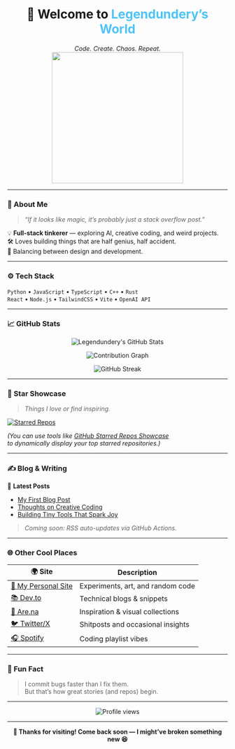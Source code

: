 <!-- 🌟 Legendundery: Personal GitHub Home -->

<h1 align="center">👋 Welcome to <span style="color:#4FC3F7">Legendundery’s World</span></h1>

<p align="center">
  <em>Code. Create. Chaos. Repeat.</em>  
  <br>
  <img src="https://media.giphy.com/media/Ll22OhMLAlVDb8UQWe/giphy.gif" width="300"/>
</p>

---

### 🧠 About Me
> _“If it looks like magic, it’s probably just a stack overflow post.”_

💡 **Full-stack tinkerer** — exploring AI, creative coding, and weird projects.  
🛠️ Loves building things that are half genius, half accident.  
🎨 Balancing between design and development.  

---

### ⚙️ Tech Stack

`Python` • `JavaScript` • `TypeScript` • `C++` • `Rust`  
`React` • `Node.js` • `TailwindCSS` • `Vite` • `OpenAI API`

---

### 📈 GitHub Stats

<div align="center">

<!-- ✅ Commit & Activity Stats -->
![Legendundery's GitHub Stats](https://github-readme-stats.vercel.app/api?username=legendundery&show_icons=true&theme=tokyonight&hide_border=true)

<!-- ✅ Code frequency graph -->
![Contribution Graph](https://github-readme-activity-graph.vercel.app/graph?username=legendundery&theme=tokyo-night&bg_color=0d1117&color=70a5fd&line=70a5fd&point=ffffff&hide_border=true)

<!-- ✅ Streak graph -->
![GitHub Streak](https://streak-stats.demolab.com/?user=legendundery&theme=tokyonight&hide_border=true)

</div>

---

### 🌟 Star Showcase

> _Things I love or find inspiring._

[![Starred Repos](https://github-readme-stats.vercel.app/api/pin/?username=legendundery&repo=legendundery&theme=tokyonight)](https://github.com/legendundery?tab=stars)

*(You can use tools like [GitHub Starred Repos Showcase](https://github.com/abhisheknaiidu/awesome-github-profile-readme#️-dynamic-repo-cards)  
to dynamically display your top starred repositories.)*

---

### ✍️ Blog & Writing

📰 **Latest Posts**
<!-- Replace with your blog RSS or manual list -->
- [My First Blog Post](https://yourblog.example.com/post1)
- [Thoughts on Creative Coding](https://yourblog.example.com/post2)
- [Building Tiny Tools That Spark Joy](https://yourblog.example.com/post3)

> _Coming soon: RSS auto-updates via GitHub Actions._

---

### 🌐 Other Cool Places

| 🌍 Site | Description |
|---------|--------------|
| [🧩 My Personal Site](https://yourwebsite.example.com) | Experiments, art, and random code |
| [📚 Dev.to](https://dev.to/legendundery) | Technical blogs & snippets |
| [🪩 Are.na](https://www.are.na/) | Inspiration & visual collections |
| [🐦 Twitter/X](https://twitter.com/) | Shitposts and occasional insights |
| [🎧 Spotify](https://open.spotify.com/) | Coding playlist vibes |

---

### 🧭 Fun Fact
> I commit bugs faster than I fix them.  
> But that’s how great stories (and repos) begin.

---

<div align="center">
  <img src="https://komarev.com/ghpvc/?username=legendundery&color=blueviolet&style=for-the-badge" alt="Profile views"/>
</div>

---

<p align="center">
  <strong>💬 Thanks for visiting! Come back soon — I might’ve broken something new 😆</strong>
</p>
